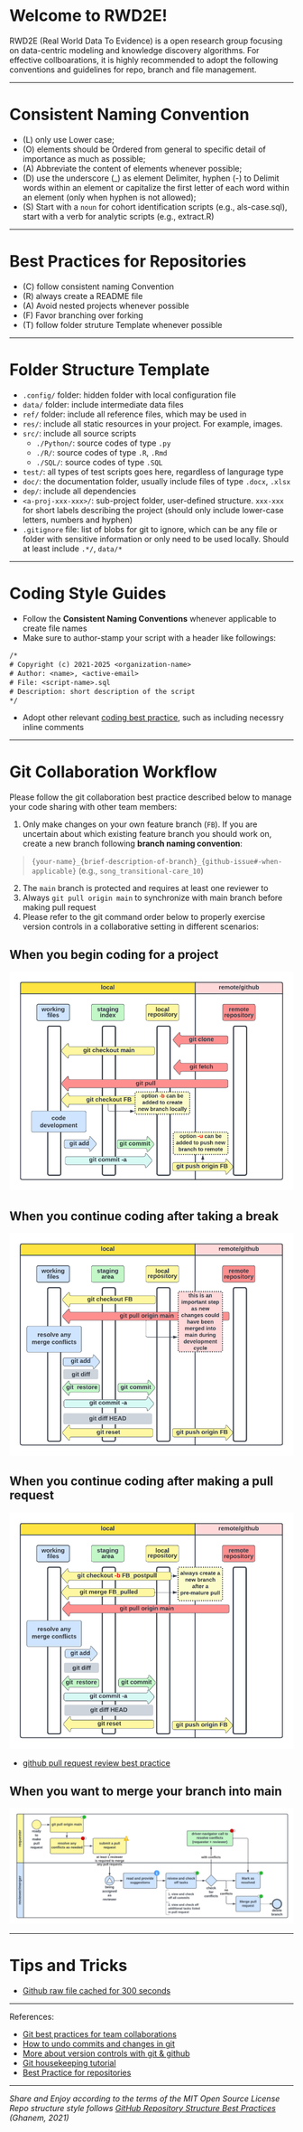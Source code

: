 # Welcome to RWD2E!

RWD2E (Real World Data To Evidence) is a open research group focusing on data-centric modeling and knowledge discovery algorithms. For effective collboarations, it is highly recommended to adopt the following conventions and guidelines for repo, branch and file management. 

***********************************************************************

# Consistent Naming Convention
- (L) only use <l>L</l>ower case;
- (O) elements should be Ordered from general to specific detail of importance as much as possible;
- (A) Abbreviate the content of elements whenever possible;
- (D) use the underscore (_) as element Delimiter, hyphen (-) to Delimit words within an element or capitalize the first letter of each word within an element (only when hyphen is not allowed);
- (S) Start with a `noun` for cohort identification scripts (e.g., als-case.sql), start with a verb for analytic scripts (e.g., extract.R)

***********************************************************************

# Best Practices for Repositories
- (C) follow consistent naming Convention
- (R) always create a README file
- (A) Avoid nested projects whenever possible  
- (F) Favor branching over forking
- (T) follow folder struture Template whenever possible

***********************************************************************

# Folder Structure Template
- `.config/` folder: hidden folder with local configuration file
- `data/` folder: include intermediate data files
- `ref/` folder: include all reference files, which may be used in 
- `res/`: include all static resources in your project. For example, images.
- `src/`: include all source scripts
    - `./Python/`: source codes of type `.py`
    - `./R/`:  source codes of type `.R`, `.Rmd`
    - `./SQL/`: source codes of type `.SQL`
- `test/`: all types of test scripts goes here, regardless of langurage type
- `doc/`: the documentation folder, usually include files of type `.docx`, `.xlsx`
- `dep/`: include all dependencies 
- `<a-proj-xxx-xxx>/`: sub-project folder, user-defined structure. `xxx-xxx` for short labels describing the project (should only include lower-case letters, numbers and hyphen)
- `.gitignore` file: list of blobs for git to ignore, which can be any file or folder with sensitive information or only need to be used locally. Should at least include `.*/`, `data/*`

****************************************************************************

# Coding Style Guides
- Follow the **Consistent Naming Conventions** whenever applicable to create file names
- Make sure to author-stamp your script with a header like followings: 
```
/*
# Copyright (c) 2021-2025 <organization-name>                   
# Author: <name>, <active-email>                            
# File: <script-name>.sql
# Description: short description of the script
*/
```
- Adopt other relevant [coding best practice](https://github.com/Kristories/awesome-guidelines), such as including necessry inline comments

****************************************************************************

# Git Collaboration Workflow

Please follow the git collaboration best practice described below to manage your code sharing with other team members: 
1. Only make changes on your own feature branch (`FB`). If you are uncertain about which existing feature branch you should work on, create a new branch following **branch naming convention**:
> `{your-name}_{brief-description-of-branch}_{github-issue#-when-applicable}` (e.g., `song_transitional-care_10`)
2. The `main` branch is protected and requires at least one reviewer to 
3. Always `git pull origin main` to synchronize with main branch before making pull request
4. Please refer to the git command order below to properly exercise version controls in a collaborative setting in different scenarios: 

## When you begin coding for a project   
![git-workflow-start-project](res/img//git-workflow-start-project.png)

## When you continue coding after taking a break
![git-workflow-continue-project](res/img/git-workflow-continue-project.png)

## When you continue coding after making a pull request
![git-workflow-premature-pull](res/img/git-workflow-premature-pull.png)
- [github pull request review best practice](https://docs.github.com/en/pull-requests/collaborating-with-pull-requests/reviewing-changes-in-pull-requests/about-pull-request-reviews)

## When you want to merge your branch into main
![git-workflow-merge-pull](res/img/git-workflow-merge-pull.png)

*************************************************************************************
# Tips and Tricks
- [Github raw file cached for 300 seconds](https://stackoverflow.com/questions/46551413/github-not-update-raw-after-commit)


*************************************************************************************

References: 
- [Git best practices for team collaborations](https://dev.to/jtreeves/git-best-practices-for-team-collaboration-3bf0)
- [How to undo commits and changes in git](https://www.atlassian.com/git/tutorials/undoing-changes)
- [More about version controls with git & github](https://github.com/Missouri-BMI/NextGen_Cloud_Architecture_AWS/wiki/Version_Control)
- [Git housekeeping tutorial](https://railsware.com/blog/git-housekeeping-tutorial-clean-up-outdated-branches-in-local-and-remote-repositories/)
- [Best Practice for repositories](https://docs.github.com/en/repositories/creating-and-managing-repositories/best-practices-for-repositories)

***********************************************************************************

*Share and Enjoy according to the terms of the MIT Open Source License*</br>
*Repo structure style follows [GitHub Repository Structure Best Practices](https://soulaimanghanem.medium.com/github-repository-structure-best-practices-248e6effc405) (Ghanem, 2021)*
